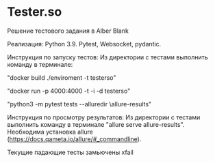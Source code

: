 # Tester.so

Решение тестового задания в Alber Blank

Реализация: Python 3.9. Pytest, Websocket, pydantic.

Инструкция по запуску тестов:
Из директории с тестами выполнить команду в терминале:

"docker build ./enviroment -t testerso"

"docker run -p 4000:4000 -t -i -d testerso"

"python3 -m pytest tests --alluredir \allure-results"

Инструкция по просмотру результатов:
Из директории с тестами выполнить команду в терминале "allure serve allure-results". Необходима установка
allure (https://docs.qameta.io/allure/#_commandline).

Текущие падающие тесты замьючены xfail
